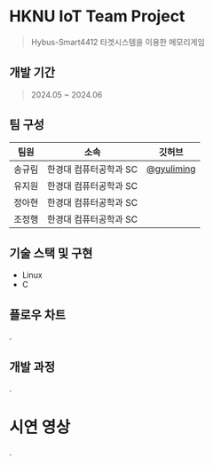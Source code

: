 # HKNU IoT Team Project
> Hybus-Smart4412 타겟시스템을 이용한 메모리게임

## 개발 기간
> 2024.05 ~ 2024.06

## 팀 구성
|팀원|소속|깃허브|
|:---:|:---:|:---:|
|송규림|한경대 컴퓨터공학과 SC|[@gyuliming](https://github.com/gyuliming)|
|유지원|한경대 컴퓨터공학과 SC||
|정아현|한경대 컴퓨터공학과 SC||
|조정행|한경대 컴퓨터공학과 SC||

## 기술 스택 및 구현
- Linux
- C

## 플로우 차트
.

## 개발 과정
.

# 시연 영상
.
